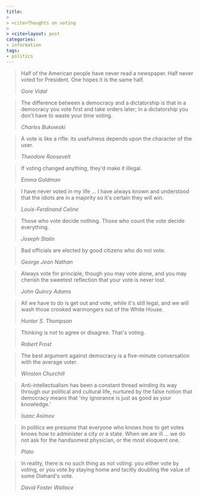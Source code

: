 ```yaml
---
title: 
>
> <cite>Thoughts on voting
>
> <cite>layout: post
categories:
- information
tags:
- politics
---
```


> Half of the American people have never read a newspaper. Half never voted for President. One hopes it is the same half.
>
> <cite>Gore Vidal</cite>

> The difference between a democracy and a dictatorship is that in a democracy you vote first and take orders later; in a dictatorship you don't have to waste your time voting.
>
> <cite>Charles Bukowski</cite>

> A vote is like a rifle: its usefulness depends upon the character of the user.
>
> <cite>Theodore Roosevelt</cite>

> If voting changed anything, they'd make it illegal.
>
> <cite>Emma Goldman</cite>

> I have never voted in my life ... I have always known and understood that the idiots are in a majority so it's certain they will win.
>
> <cite>Louis-Ferdinand Celine</cite>

> Those who vote decide nothing. Those who count the vote decide everything.
>
> <cite>Joseph Stalin</cite>

> Bad officials are elected by good citizens who do not vote.
>
> <cite>George Jean Nathan</cite>

> Always vote for principle, though you may vote alone, and you may cherish the sweetest reflection that your vote is never lost.
>
> <cite>John Quincy Adams</cite>

> All we have to do is get out and vote, while it's still legal, and we will wash those crooked warmongers out of the White House.
>
> <cite>Hunter S. Thompson</cite>

> Thinking is not to agree or disagree. That's voting.
>
> <cite>Robert Frost</cite>

> The best argument against democracy is a five-minute conversation with the average voter.
>
> <cite>Winston Churchill</cite>

> Anti-intellectualism has been a constant thread winding its way through our political and cultural life, nurtured by the false notion that democracy means that 'my ignorance is just as good as your knowledge.'
>
> <cite>Isaac Asimov</cite>

> In politics we presume that everyone who knows how to get votes knows how to administer a city or a state. When we are ill ... we do not ask for the handsomest physician, or the most eloquent one.
>
> <cite>Plato</cite>

> In reality, there is no such thing as not voting: you either vote by voting, or you vote by staying home and tacitly doubling the value of some Diehard's vote.
>
> <cite>David Foster Wallace</cite>
